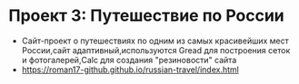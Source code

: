 # Проект 3: Путешествие по России

* Сайт-проект о путешествиях по одним из самых красивейших мест России,сайт адаптивный,используются Gread для построения сеток и фотогалерей,Calc для создания "резиновости" сайта
* https://roman17-github.github.io/russian-travel/index.html
